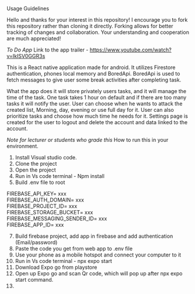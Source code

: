 Usage Guidelines

Hello and thanks for your interest in this repository! I encourage you to fork this repository rather than cloning it directly. Forking allows for better tracking of changes and collaboration. Your understanding and cooperation are much appreciated!

*To Do App*
Link to the app trailer - https://www.youtube.com/watch?v=IkISV0GGR3s

This is a React native application made for android.
It utilizes Firestore authentication, phones local memory and BoredApi. 
BoredApi is used to fetch messages to give user some break activities after completing task.

What the app does it will store privately users tasks, and it will manage the time of the task. One task takes 1 hour on default and if there are too many tasks it will notify the user. 
User can choose when he wants to attack the created list, Morning, day, evening or use full day for it. User can also prioritize tasks and choose how much time he needs for it.
Settings page is created for the user to logout and delete the account and data linked to the account.

*Note for lecturer or students who grade this*
How to run this in your environment.

1. Install Visual studio code.
2. Clone the project
3. Open the project
4. Run in Vs code terminal - Npm install
5. Build .env file to root

FIREBASE_API_KEY= xxx  
FIREBASE_AUTH_DOMAIN= xxx  
FIREBASE_PROJECT_ID= xxx  
FIREBASE_STORAGE_BUCKET= xxx  
FIREBASE_MESSAGING_SENDER_ID= xxx  
FIREBASE_APP_ID= xxx 
   
7. Build firebase project, add <web> app in firebase and add authentication (Email/password)
8. Paste the code you get from web app to .env file
9. Use your phone as a mobile hotspot and connect your computer to it
10. Run in Vs code terminal - npx expo start
11. Download Expo go from playstore
12. Open up Expo go and scan Qr code, which will pop up after npx expo start command.
13. 
